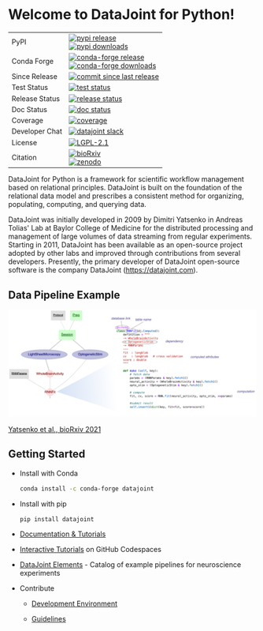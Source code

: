 # Welcome to DataJoint for Python!

<table>
<!-- Thank Zarr for providing badge insights! -->
<!-- https://github.com/zarr-developers/zarr-python/blob/main/README.md -->
<tr>
  <td>PyPI</td>
  <td>
    <a href="https://pypi.org/project/datajoint/">
      <img src="https://img.shields.io/pypi/v/datajoint?color=blue" alt="pypi release" />
    </a>
    <br>
    <a href="https://pypi.org/project/datajoint/">
      <img src="https://img.shields.io/pypi/dm/datajoint?color=yellow" alt="pypi downloads" />
    </a>
  </td>
</tr>
<tr>
  <td>Conda Forge</td>
  <td>
    <a href="https://anaconda.org/conda-forge/datajoint">
      <img src="https://img.shields.io/conda/vn/conda-forge/datajoint?color=brightgreen" alt="conda-forge release" />
    </a>
    <br>
    <a href="https://anaconda.org/conda-forge/datajoint">
      <img src="https://img.shields.io/conda/dn/conda-forge/datajoint?color=brightgreen" alt="conda-forge downloads" />
    </a>
  </td>
</tr>
<tr>
  <td>Since Release</td>
  <td>
    <a id="commit-since-release-link" href="https://github.com/datajoint/datajoint-python/compare/v0.14.3...master">
      <img id="commit-since-release-img" src="https://img.shields.io/github/commits-since/datajoint/datajoint-python/latest?color=red" alt="commit since last release" />
    </a>
  </td>
</tr>
<tr>
  <td>Test Status</td>
  <td>
    <a href="https://github.com/datajoint/datajoint-python/actions/workflows/test.yaml">
      <img src="https://github.com/datajoint/datajoint-python/actions/workflows/test.yaml/badge.svg" alt="test status" />
    </a>
  </td>
</tr>
<tr>
  <td>Release Status</td>
  <td>
    <a href="https://github.com/datajoint/datajoint-python/actions/workflows/post_draft_release_published.yaml">
      <img src="https://github.com/datajoint/datajoint-python/actions/workflows/post_draft_release_published.yaml/badge.svg" alt="release status" />
    </a>
  </td>
</tr>
<tr>
  <td>Doc Status</td>
  <td>
    <a href="https://datajoint.com/docs">
      <img src="https://github.com/datajoint/datajoint-python/actions/workflows/pages/pages-build-deployment/badge.svg" alt="doc status" />
    </a>
  </td>
</tr>
<tr>
  <td>Coverage</td>
  <td>
    <a href="https://coveralls.io/github/datajoint/datajoint-python?branch=master">
      <img src="https://coveralls.io/repos/datajoint/datajoint-python/badge.svg?branch=master&service=github"/ alt="coverage">
    </a>
  </td>
</tr>
<tr>
	<td>Developer Chat</td>
	<td>
		<a href="https://datajoint.slack.com/">
      <img src="https://img.shields.io/badge/slack-datajoint-purple.svg" alt="datajoint slack"/>
		</a>
	</td>
</tr>
<tr>
  <td>License</td>
  <td>
    <a href="https://github.com/datajoint/datajoint-python/blob/master/LICENSE.txt">
      <img src="https://img.shields.io/github/license/datajoint/datajoint-python" alt="LGPL-2.1" />
    </a>
  </td>
</tr>
<tr>
	<td>Citation</td>
	<td>
		<a href="https://doi.org/10.1101/031658">
			<img src="https://img.shields.io/badge/DOI-10.1101/bioRxiv.031658-B31B1B.svg" alt="bioRxiv">
		</a>
    <br>
    <a href="https://doi.org/10.5281/zenodo.6829062">
      <img src="https://zenodo.org/badge/DOI/10.5281/zenodo.6829062.svg" alt="zenodo">
		</a>
	</td>
</tr>

</table>


DataJoint for Python is a framework for scientific workflow management based on
relational principles. DataJoint is built on the foundation of the relational data
model and prescribes a consistent method for organizing, populating, computing, and
querying data.

DataJoint was initially developed in 2009 by Dimitri Yatsenko in Andreas Tolias' Lab at
Baylor College of Medicine for the distributed processing and management of large
volumes of data streaming from regular experiments. Starting in 2011, DataJoint has
been available as an open-source project adopted by other labs and improved through
contributions from several developers.
Presently, the primary developer of DataJoint open-source software is the company
DataJoint (https://datajoint.com).

## Data Pipeline Example

![pipeline](https://raw.githubusercontent.com/datajoint/datajoint-python/master/images/pipeline.png)

[Yatsenko et al., bioRxiv 2021](https://doi.org/10.1101/2021.03.30.437358)

## Getting Started

- Install with Conda

     ```bash
     conda install -c conda-forge datajoint
     ```

- Install with pip

     ```bash
     pip install datajoint
     ```

- [Documentation & Tutorials](https://datajoint.com/docs/core/datajoint-python/)

- [Interactive Tutorials](https://github.com/datajoint/datajoint-tutorials) on GitHub Codespaces

- [DataJoint Elements](https://datajoint.com/docs/elements/) - Catalog of example pipelines for neuroscience experiments

- Contribute
  - [Development Environment](https://datajoint.com/docs/core/datajoint-python/latest/develop/)

  - [Guidelines](https://datajoint.com/docs/about/contribute/)

